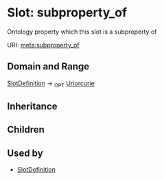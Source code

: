 # Slot: subproperty_of


Ontology property which this slot is a subproperty of

URI: [meta:subproperty_of](https://w3id.org/biolink/biolinkml/meta/subproperty_of)
## Domain and Range

[SlotDefinition](SlotDefinition.md) ->  <sub>OPT</sub> [Uriorcurie](Uriorcurie.md)
## Inheritance

## Children

## Used by

 * [SlotDefinition](SlotDefinition.md)
